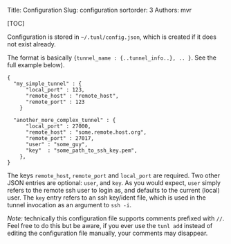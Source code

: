Title: Configuration
Slug: configuration
sortorder: 3
Authors: mvr

[TOC]

Configuration is stored in `~/.tunl/config.json`, which is created if it does not exist already.

The format is basically `{tunnel_name : {..tunnel_info..}, .. }`.  See the full example below).

    {
      "my_simple_tunnel" : {
          "local_port" : 123,
          "remote_host" : "remote_host",
          "remote_port" : 123
        }

      "another_more_complex_tunnel" : {
          "local_port" : 27000,
          "remote_host" : "some.remote.host.org",
          "remote_port" : 27017,
          "user" : "some_guy",
          "key"  : "some_path_to_ssh_key.pem",
        },
    }

The keys `remote_host`, `remote_port` and `local_port` are required. Two other JSON entries are optional: `user`, and `key`.  As you would expect, `user` simply refers to the remote ssh user to login as, and defaults to the current (local) user.  The `key` entry refers to an ssh key/ident file, which is used in the tunnel invocation as an argument to `ssh -i`.

*Note:* technically this configuration file supports comments prefixed with `//`.  Feel free to do this but be aware, if you ever use the `tunl add` instead of editing the configuration file manually, your comments may disappear.
